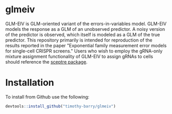 
<!-- README.md is generated from README.Rmd. Please edit that file -->

# glmeiv

GLM-EIV is GLM-oriented variant of the errors-in-variables model.
GLM-EIV models the response as a GLM of an unobserved predictor. A noisy
version of the predictor is observed, which itself is modeled as a GLM
of the true predictor. This repository primarily is intended for reproduction of the results reported in the paper "Exponential
family measurement error models for single-cell CRISPR screens." Users who wish to employ the gRNA-only mixture assignment functionality
of GLM-EIV to assign gRNAs to cells should reference the [sceptre package](https://katsevich-lab.github.io/sceptre/).

# Installation

To install from Github use the following:

``` r
devtools::install_github("timothy-barry/glmeiv")
```
